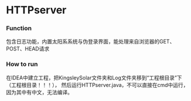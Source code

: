 # HTTPserver
### Function
包含日志功能，内置太阳系系统与伪登录界面，能处理来自浏览器的GET、POST、HEAD请求

### How to run
在IDEA中建立工程，把KingsleySolar文件夹和Log文件夹移到“工程根目录”下（工程根目录！！！），
然后运行HTTPserver.java，不可以直接在cmd中运行，因为其中有中文，无法编译。

